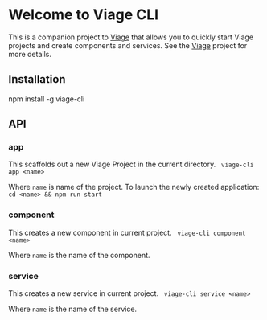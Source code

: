 # Welcome to Viage CLI
This is a companion project to [Viage](https://github.com/schlotg/viage) that allows you to quickly start Viage projects and create components and services. See the [Viage](https://github.com/schlotg/viage) project for more details.

## Installation
npm install -g viage-cli

## API

### app
This scaffolds out a new Viage Project in the current directory.
``` viage-cli app <name>```

Where ```name``` is name of the project. To launch the newly created application:
``` cd <name> && npm run start ```

### component
This creates a new component in current project.
``` viage-cli component <name>```

Where ```name``` is the name of the component.

### service
This creates a new service in current project.
``` viage-cli service <name>```

Where ```name``` is the name of the service.
